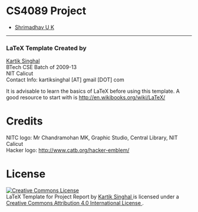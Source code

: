 # CS4089 Project

- [Shrimadhav U K](shrimadhav_b130253cs@nitc.ac.in)

---

### LaTeX Template Created by

[Kartik Singhal](http://people.cse.nitc.ac.in/kartik "Kartik's Academic Profile")  
BTech CSE Batch of 2009-13  
NIT Calicut  
Contact Info: kartiksinghal [AT] gmail [DOT] com

It is advisable to learn the basics of LaTeX before using this template.
A good resource to start with is http://en.wikibooks.org/wiki/LaTeX/

Credits
=======
NITC logo: Mr Chandramohan MK, Graphic Studio, Central Library, NIT Calicut  
Hacker logo: http://www.catb.org/hacker-emblem/

License
=======
<a rel="license" href="http://creativecommons.org/licenses/by/4.0/">
  <img alt="Creative Commons License" style="border-width:0" src="https://i.creativecommons.org/l/by/4.0/80x15.png" />
</a>
<br />
<span xmlns:dct="http://purl.org/dc/terms/" property="dct:title">
  LaTeX Template for Project Report
</span> 
by
<a xmlns:cc="http://creativecommons.org/ns#" href="https://k4rtik.github.io/latex-project-report-template/" property="cc:attributionName" rel="cc:attributionURL">
  Kartik Singhal
</a> 
is licensed under a 
<a rel="license" href="http://creativecommons.org/licenses/by/4.0/">
  Creative Commons Attribution 4.0 International License
</a>.

